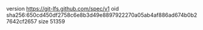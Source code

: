 version https://git-lfs.github.com/spec/v1
oid sha256:650cd450df2758c6e8b3d49e8897922270a05ab4af886ad674b0b27642cf2657
size 51359
